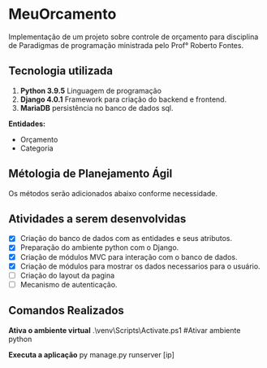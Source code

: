 # MeuOrcamento

Implementação de um projeto sobre controle de orçamento para disciplina de Paradigmas de programação ministrada pelo Prof° Roberto Fontes.

## Tecnologia utilizada
1. **Python 3.9.5** Linguagem de programação
2. **Django 4.0.1** Framework para criação do backend e frontend.
3. **MariaDB** persistência no banco de dados sql.

**Entidades:** 
* Orçamento
* Categoria

## Métologia de Planejamento Ágil
Os métodos serão adicionados abaixo conforme necessidade.

## Atividades a serem desenvolvidas
- [x] Criação do banco de dados com as entidades e seus atributos.
- [x] Preparação do ambiente python com o Django.
- [x] Criação de módulos MVC para interação com o banco de dados.
- [x] Criação de módulos para mostrar os dados necessarios para o usuário.
- [ ] Criação do layout da pagina
- [ ] Mecanismo de autenticação.

## Comandos Realizados

**Ativa o ambiente virtual** .\venv\Scripts\Activate.ps1 #Ativar ambiente python

**Executa a aplicação** py manage.py runserver [ip]
